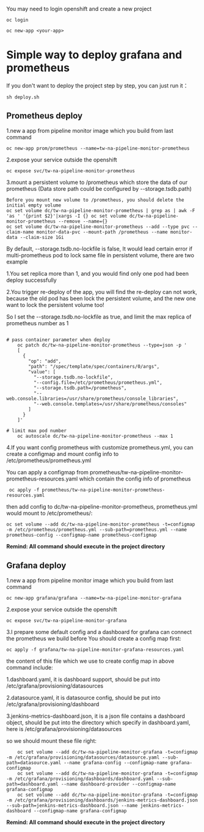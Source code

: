 
You may need to login openshift and create a new project

```
oc login

oc new-app <your-app>
```

# Simple way to deploy grafana and prometheus

If you don't want to deploy the project step by step, you can just run it：
```
sh deploy.sh
```

## Prometheus deploy
1.new a app from pipeline monitor image which you build from last command

```
oc new-app prom/prometheus --name=tw-na-pipeline-monitor-prometheus
```

2.expose your service outside the openshift

```
oc expose svc/tw-na-pipeline-monitor-prometheus
```

3.mount a persistent volume to /prometheus which store the data of our prometheus (Data store path could be configured by --storage.tsdb.path)

```
Before you mount new volume to /prometheus, you should delete the initial empty volume
oc set volume dc/tw-na-pipeline-monitor-prometheus | grep as | awk -F 'as ' '{print $2}'|xargs -I {} oc set volume dc/tw-na-pipeline-monitor-prometheus --remove --name={}
oc set volume dc/tw-na-pipeline-monitor-prometheus --add --type pvc --claim-name monitor-data-pvc --mount-path /prometheus --name monitor-data --claim-size 1Gi
```

  By default, --storage.tsdb.no-lockfile is false, It would lead certain error if multi-prometheus pod to lock same file in persistent volume, there are two example
   
   1.You set replica more than 1, and you would find only one pod had been deploy successfully
   
   2.You trigger re-deploy of the app, you will find the re-deploy can not work, because the old pod has been lock the persistent volume, and the new one want to lock the persistent volume too!

  So I set the --storage.tsdb.no-lockfile as true, and limit the max replica of prometheus number as 1
  
```shell script

# pass container parameter when deploy
    oc patch dc/tw-na-pipeline-monitor-prometheus --type=json -p '
    [
      {
        "op": "add",
        "path": "/spec/template/spec/containers/0/args",
        "value": [
          "--storage.tsdb.no-lockfile",
          "--config.file=/etc/prometheus/prometheus.yml",
          "--storage.tsdb.path=/prometheus",
          "--web.console.libraries=/usr/share/prometheus/console_libraries",
          "--web.console.templates=/usr/share/prometheus/consoles"
        ]
      }
    ]'

# limit max pod number
    oc autoscale dc/tw-na-pipeline-monitor-prometheus --max 1
``` 

4.If you want config prometheus with customize prometheus.yml, you can create a configmap and mount config info to /etc/prometheus/prometheus.yml

You can apply a configmap from prometheus/tw-na-pipeline-monitor-prometheus-resources.yaml which contain the config info of prometheus
```$xslt
 oc apply -f prometheus/tw-na-pipeline-monitor-prometheus-resources.yaml
```

then add config to dc/tw-na-pipeline-monitor-prometheus, prometheus.yml would mount to /etc/prometheus/:

```
oc set volume --add dc/tw-na-pipeline-monitor-prometheus -t=configmap -m /etc/prometheus/prometheus.yml --sub-path=prometheus.yml --name prometheus-config --configmap-name prometheus-configmap
```

**Remind: All command should execute in the project directory**

## Grafana deploy
1.new a app from pipeline monitor image which you build from last command

```
oc new-app grafana/grafana --name=tw-na-pipeline-monitor-grafana
```

2.expose your service outside the openshift

```
oc expose svc/tw-na-pipeline-monitor-grafana
```

3.I prepare some default config and a dashboard for grafana can connect the prometheus we build before
    You should create a config map first:
    
```    
oc apply -f grafana/tw-na-pipeline-monitor-grafana-resources.yaml
```
    
the content of this file which we use to create config map in above command include:
   
  1.dashboard.yaml, it is dashboard support, should be put into /etc/grafana/provisioning/datasources
        
  2.datasource.yaml, it is datasource config, should be put into /etc/grafana/provisioning/dashboard
        
  3.jenkins-metrics-dashboard.json, it is a json file contains a dashboard object, should be put into the directory which specify in dashboard.yaml, here is /etc/grafana/provisioning/datasources
        
so we should mount these file right:
    
```
    oc set volume --add dc/tw-na-pipeline-monitor-grafana -t=configmap -m /etc/grafana/provisioning/datasources/datasource.yaml --sub-path=datasource.yaml --name grafana-config --configmap-name grafana-configmap
    oc set volume --add dc/tw-na-pipeline-monitor-grafana -t=configmap -m /etc/grafana/provisioning/dashboards/dashboard.yaml --sub-path=dashboard.yaml --name dashboard-provider --configmap-name grafana-configmap
    oc set volume --add dc/tw-na-pipeline-monitor-grafana -t=configmap -m /etc/grafana/provisioning/dashboards/jenkins-metrics-dashboard.json --sub-path=jenkins-metrics-dashboard.json --name jenkins-metrics-dashboard --configmap-name grafana-configmap
```

**Remind: All command should execute in the project directory**
